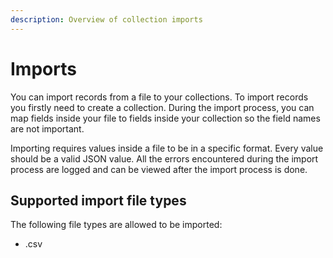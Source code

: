 ```yaml
---
description: Overview of collection imports
---
```


# Imports

You can import records from a file to your collections. To import records you firstly need to create a collection. During the import process, you can map fields inside your file to fields inside your collection so the field names are not important.

Importing requires values inside a file to be in a specific format. Every value should be a valid JSON value. All the errors encountered during the import process are logged and can be viewed after the import process is done.

## Supported import file types

The following file types are allowed to be imported:

* .csv

